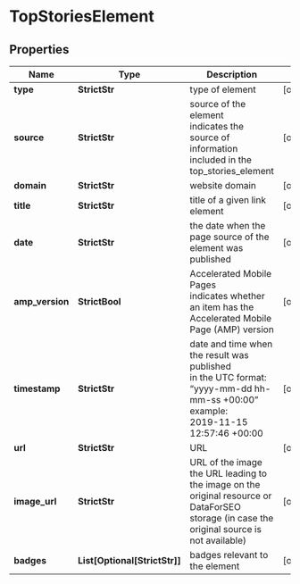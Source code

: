 # TopStoriesElement


## Properties

| Name | Type | Description | Notes |
|------------ | ------------- | ------------- | -------------|
**type** | **StrictStr** | type of element |[optional]|
**source** | **StrictStr** | source of the element<br>indicates the source of information included in the top_stories_element |[optional]|
**domain** | **StrictStr** | website domain |[optional]|
**title** | **StrictStr** | title of a given link element |[optional]|
**date** | **StrictStr** | the date when the page source of the element was published |[optional]|
**amp_version** | **StrictBool** | Accelerated Mobile Pages<br>indicates whether an item has the Accelerated Mobile Page (AMP) version |[optional]|
**timestamp** | **StrictStr** | date and time when the result was published<br>in the UTC format: “yyyy-mm-dd hh-mm-ss +00:00”<br>example:<br>2019-11-15 12:57:46 +00:00 |[optional]|
**url** | **StrictStr** | URL |[optional]|
**image_url** | **StrictStr** | URL of the image<br>the URL leading to the image on the original resource or DataForSEO storage (in case the original source is not available) |[optional]|
**badges** | **List[Optional[StrictStr]]** | badges relevant to the element |[optional]|